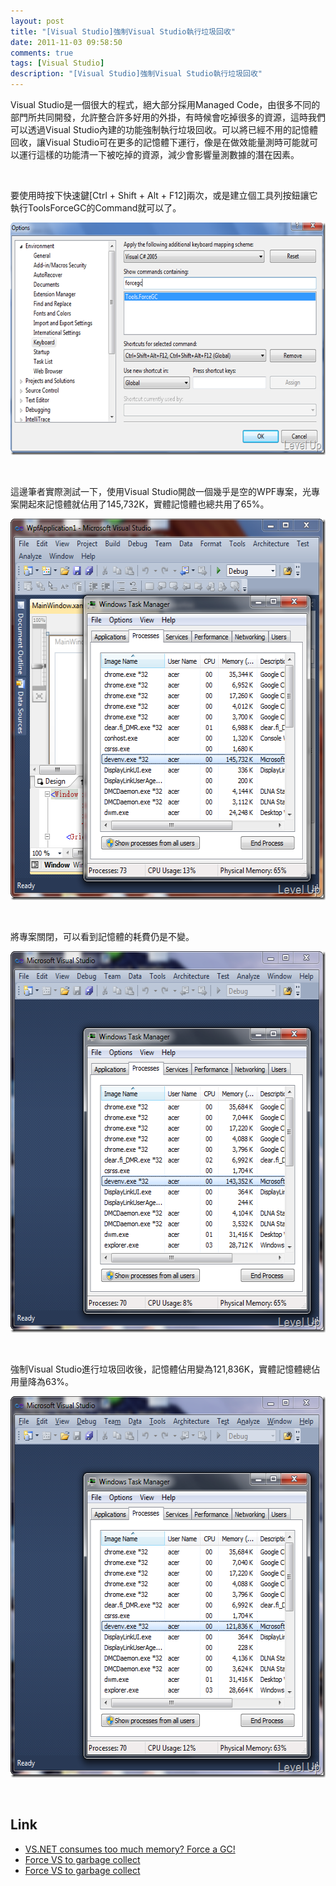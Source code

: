 ```yaml
---
layout: post
title: "[Visual Studio]強制Visual Studio執行垃圾回收"
date: 2011-11-03 09:58:50
comments: true
tags: [Visual Studio]
description: "[Visual Studio]強制Visual Studio執行垃圾回收"
---
```

<p>Visual Studio是一個很大的程式，絕大部分採用Managed Code，由很多不同的部門所共同開發，允許整合許多好用的外掛，有時候會吃掉很多的資源，這時我們可以透過Visual Studio內建的功能強制執行垃圾回收。可以將已經不用的記憶體回收，讓Visual Studio可在更多的記憶體下運行，像是在做效能量測時可能就可以運行這樣的功能清一下被吃掉的資源，減少會影響量測數據的潛在因素。</p>  <p> </p>  <p>要使用時按下快速鍵[Ctrl + Shift + Alt + F12]兩次，或是建立個工具列按鈕讓它執行ToolsForceGC的Command就可以了。</p>  <p><img style="border-right-width: 0px; border-top-width: 0px; border-bottom-width: 0px; border-left-width: 0px" border="0" alt="image" src="\images\posts\51325\image_thumb.png" width="644" height="372" /></a></p>  <p> </p>  <p>這邊筆者實際測試一下，使用Visual Studio開啟一個幾乎是空的WPF專案，光專案開起來記憶體就佔用了145,732K，實體記憶體也總共用了65%。</p>  <p><a href="http://files.dotblogs.com.tw/larrynung/1111/51d7731288bc_12D11/image_4.png"><img style="border-bottom: 0px; border-left: 0px; border-top: 0px; border-right: 0px" border="0" alt="image" src="\images\posts\51325\image_thumb_1.png" width="569" height="610" /></a> </p>  <p> </p>  <p>將專案關閉，可以看到記憶體的耗費仍是不變。</p>  <p><a href="http://files.dotblogs.com.tw/larrynung/1111/51d7731288bc_12D11/image_6.png"><img style="border-bottom: 0px; border-left: 0px; border-top: 0px; border-right: 0px" border="0" alt="image" src="\images\posts\51325\image_thumb_2.png" width="569" height="610" /></a> </p>  <p> </p>  <p>強制Visual Studio進行垃圾回收後，記憶體佔用變為121,836K，實體記憶體總佔用量降為63%。</p>  <p><a href="http://files.dotblogs.com.tw/larrynung/1111/51d7731288bc_12D11/image_8.png"><img style="border-bottom: 0px; border-left: 0px; border-top: 0px; border-right: 0px" border="0" alt="image" src="\images\posts\51325\image_thumb_3.png" width="569" height="610" /></a> </p>  <p> </p>  <h2>Link</h2>  <ul>   <li><a href="http://dotneteers.net/blogs/petersm/archive/2010/12/16/vs-net-consumes-too-much-memory-force-a-gc.aspx" target="_blank">VS.NET consumes too much memory? Force a GC!</a> </li>    <li><a href="http://blogs.msdn.com/b/camerons/archive/2010/12/15/force-vs-to-garbage-collect.aspx" target="_blank">Force VS to garbage collect</a> </li>    <li><a href="http://jasper-net.blogspot.com/2010/12/force-vs-to-garbage-collect.html" target="_blank">Force VS to garbage collect </li> </ul>